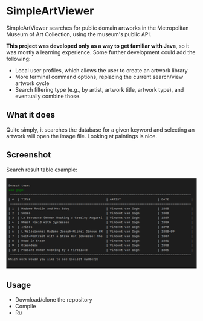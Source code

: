 # SimpleArtViewer

SimpleArtViewer searches for public domain artworks in the Metropolitan Museum of Art Collection, using the museum's public API.

**This project was developed only as a way to get familiar with Java**, so it was mostly a learning experience.
Some further development could add the following:

* Local user profiles, which allows the user to create an artwork library
* More terminal command options, replacing the current search/view artwork cycle
* Search filtering type (e.g., by artist, artwork title, artwork type), and eventually combine those.

## What it does
Quite simply, it searches the database for a given keyword and selecting an artwork will open the image file. Looking at paintings is nice.

## Screenshot
Search result table example:

![App Screenshot](resources/screenshot.png)

## Usage
* Download/clone the repository
* Compile
* Ru
